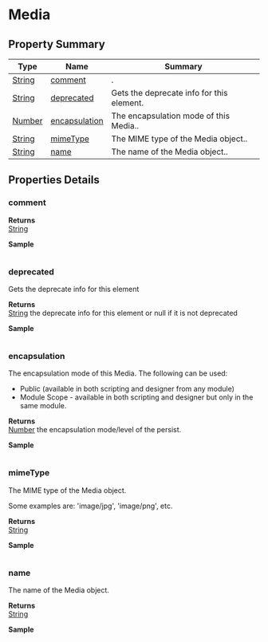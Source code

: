 #  Media


## Property Summary

| Type                                                  | Name                    | Summary                                                                                                           |
| ----------------------------------------------------- | ----------------------- | ----------------------------------------------------------------------------------------------------------------- |
| [String](../JSLib/String.md) | [comment](Media.md#comment)                   | .                                    |
| [String](../JSLib/String.md) | [deprecated](Media.md#deprecated)                   | Gets the deprecate info for this element.                                    |
| [Number](../JSLib/Number.md) | [encapsulation](Media.md#encapsulation)                   | The encapsulation mode of this Media..                                    |
| [String](../JSLib/String.md) | [mimeType](Media.md#mimeType)                   | The MIME type of the Media object..                                    |
| [String](../JSLib/String.md) | [name](Media.md#name)                   | The name of the Media object..                                    |

## Properties Details

### comment



**Returns**\
[String](../JSLib/String.md) 


**Sample**

```javascript

```
### deprecated

Gets the deprecate info for this element

**Returns**\
[String](../JSLib/String.md) the deprecate info for this element or null if it is not deprecated


**Sample**

```javascript

```
### encapsulation

The encapsulation mode of this Media. The following can be used:

- Public (available in both scripting and designer from any module)
- Module Scope - available in both scripting and designer but only in the same module.

**Returns**\
[Number](../JSLib/Number.md) the encapsulation mode/level of the persist.


**Sample**

```javascript

```
### mimeType

The MIME type of the Media object.

Some examples are: 'image/jpg', 'image/png', etc.

**Returns**\
[String](../JSLib/String.md) 


**Sample**

```javascript

```
### name

The name of the Media object.

**Returns**\
[String](../JSLib/String.md) 


**Sample**

```javascript

```

